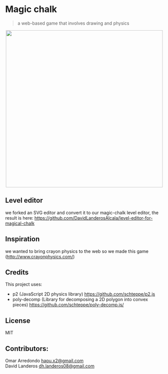 # Magic chalk
> a web-based game that involves drawing and physics

<p align="center"><img width="500" src="https://user-images.githubusercontent.com/5791055/64068915-35685700-cbf4-11e9-9ba9-76d81ede9c54.gif"></p>

## Level editor
we forked an SVG editor and convert it to our magic-chalk level editor, the result is here:
https://github.com/DavidLanderosAlcala/level-editor-for-magical-chalk

## Inspiration
we wanted to bring crayon physics to the web so we made this game (http://www.crayonphysics.com/)

## Credits
This project uses:
- p2 (JavaScript 2D physics library) https://github.com/schteppe/p2.js
- poly-decomp (Library for decomposing a 2D polygon into convex pieces) https://github.com/schteppe/poly-decomp.js/

## License
MIT

## Contributors:
Omar Arredondo <hapu.x2@gmail.com>  
David Landeros <dh.landeros08@gmail.com>
